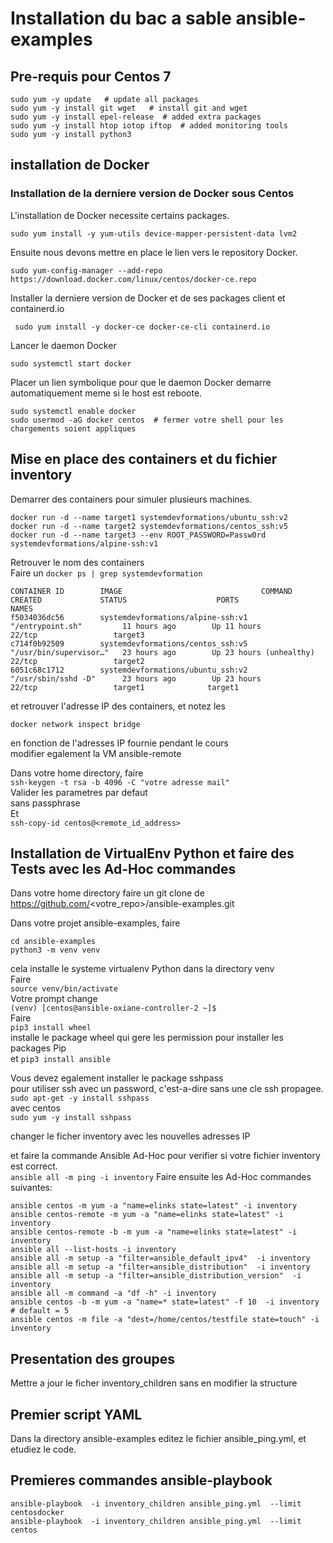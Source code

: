 # Installation du bac a sable ansible-examples
## Pre-requis pour Centos 7
```
sudo yum -y update   # update all packages 
sudo yum -y install git wget   # install git and wget 
sudo yum -y install epel-release  # added extra packages
sudo yum -y install htop iotop iftop  # added monitoring tools
sudo yum -y install python3 
```
## installation de Docker
### Installation de la derniere version de Docker sous Centos 
L'installation de Docker necessite certains packages.
```
sudo yum install -y yum-utils device-mapper-persistent-data lvm2
```
Ensuite nous devons mettre en place le lien vers le repository Docker.
```
sudo yum-config-manager --add-repo https://download.docker.com/linux/centos/docker-ce.repo
```
Installer la derniere version de Docker et de ses packages client et containerd.io
```
 sudo yum install -y docker-ce docker-ce-cli containerd.io
```
Lancer le daemon Docker 
```
sudo systemctl start docker
```
Placer un lien symbolique pour que le daemon Docker demarre automatiquement meme si le host est reboote. 
```
sudo systemctl enable docker
sudo usermod -aG docker centos  # fermer votre shell pour les chargements soient appliques
```

## Mise en place des containers et du fichier inventory  
Demarrer des containers pour simuler plusieurs machines.    
```shell script
docker run -d --name target1 systemdevformations/ubuntu_ssh:v2  
docker run -d --name target2 systemdevformations/centos_ssh:v5 
docker run -d --name target3 --env ROOT_PASSWORD=Passw0rd systemdevformations/alpine-ssh:v1   
```
Retrouver le nom des containers  
Faire un ```docker ps | grep systemdevformation ``` 

```shell script
CONTAINER ID        IMAGE                               COMMAND                  CREATED             STATUS                    PORTS                  NAMES
f5034036dc56        systemdevformations/alpine-ssh:v1   "/entrypoint.sh"         11 hours ago        Up 11 hours               22/tcp                 target3
c714f0b92509        systemdevformations/centos_ssh:v5   "/usr/bin/supervisor…"   23 hours ago        Up 23 hours (unhealthy)   22/tcp                 target2
6051c68c1712        systemdevformations/ubuntu_ssh:v2   "/usr/sbin/sshd -D"      23 hours ago        Up 23 hours               22/tcp                 target1              target1  
```  
 et retrouver l'adresse IP des containers, et notez les 
 ```shell script
docker network inspect bridge
```

en fonction de l'adresses IP fournie pendant le cours     
modifier egalement la VM ansible-remote  

Dans votre home directory,  faire  
```ssh-keygen -t rsa -b 4096 -C "votre adresse mail"```  
Valider les parametres par defaut  
sans passphrase  
Et  
```ssh-copy-id centos@<remote_id_address>```  

## Installation de VirtualEnv Python et faire des Tests avec les Ad-Hoc commandes  
Dans votre home directory faire un git clone de https://github.com/<votre_repo>/ansible-examples.git

Dans votre projet ansible-examples, faire  
```shell script
cd ansible-examples 
python3 -m venv venv
```  
cela installe le systeme virtualenv Python dans la directory venv    
Faire  
```source venv/bin/activate```   
Votre prompt change   
```(venv) [centos@ansible-oxiane-controller-2 ~]$```  
Faire   
```pip3 install wheel```    
installe le package wheel qui gere les permission pour installer les packages Pip     
et
```pip3 install ansible```

Vous devez egalement installer le package sshpass     
pour utiliser ssh avec un password, c'est-a-dire sans une cle ssh propagee.    
```sudo apt-get -y install sshpass```  
avec centos  
```sudo yum -y install sshpass```

changer le ficher inventory avec les nouvelles adresses IP 

et faire la commande Ansible Ad-Hoc pour verifier si votre fichier inventory est correct.    
```ansible all -m ping -i inventory```
Faire ensuite  les Ad-Hoc commandes suivantes:  
```shell script 
ansible centos -m yum -a "name=elinks state=latest" -i inventory
ansible centos-remote -m yum -a "name=elinks state=latest" -i inventory
ansible centos-remote -b -m yum -a "name=elinks state=latest" -i inventory
ansible all --list-hosts -i inventory
ansible all -m setup -a "filter=ansible_default_ipv4"  -i inventory
ansible all -m setup -a "filter=ansible_distribution"  -i inventory 
ansible all -m setup -a "filter=ansible_distribution_version"  -i inventory 
ansible all -m command -a "df -h" -i inventory
ansible centos -b -m yum -a "name=* state=latest" -f 10  -i inventory  # default = 5
ansible centos -m file -a "dest=/home/centos/testfile state=touch" -i inventory 
```
## Presentation des groupes
Mettre a jour le ficher inventory_children sans en modifier la structure  

## Premier script YAML
Dans la directory ansible-examples editez le fichier ansible_ping.yml, et etudiez le code. 
## Premieres commandes ansible-playbook
 ```shell script
ansible-playbook  -i inventory_children ansible_ping.yml  --limit centosdocker
ansible-playbook  -i inventory_children ansible_ping.yml  --limit centos
````
